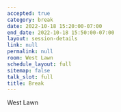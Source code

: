 ```yaml
---
accepted: true
category: break
date: 2022-10-18 15:20:00-07:00
end_date: 2022-10-18 15:50:00-07:00
layout: session-details
link: null
permalink: null
room: West Lawn
schedule_layout: full
sitemap: false
talk_slot: full
title: Break
---
```


West Lawn
